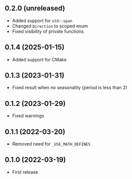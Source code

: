 ## 0.2.0 (unreleased)

- Added support for `std::span`
- Changed `Direction` to scoped enum
- Fixed visibility of private functions

## 0.1.4 (2025-01-15)

- Added support for CMake

## 0.1.3 (2023-01-31)

- Fixed result when no seasonality (period is less than 2)

## 0.1.2 (2023-01-29)

- Fixed warnings

## 0.1.1 (2022-03-20)

- Removed need for `_USE_MATH_DEFINES`

## 0.1.0 (2022-03-19)

- First release
